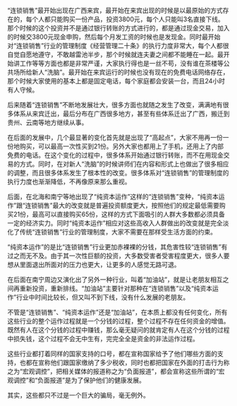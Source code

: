 “连锁销售”最开始出现在广西来宾，最开始在来宾出现的时候是以最原始的方式存在的，每个人都只能购买一份产品，投资3800元，每个人只能叫3名直接下线。那个时候的这个投资并不是通过银行转账的方式进行的，都是通过现金交易，加入的时候交3800元现金申购，然后每个月发工资的时候也是发现金。同时最开始对“连锁销售”行业的管理制度《经营管理二十条》的执行力度非常大，每个人都很自觉自愿地遵守，不敢越雷池半步，那个时候就连夫妻之间都不能睡在一起。最开始讲工作等等方面也都是非常严谨，大家执行得也是一丝不苟，没有谁在茶楼等公共场所给新人“洗脑”。最开始在来宾运行的时候也没有现在的免费电话网络存在，那个时候大家使用的基本上都是固定电话，每个家庭都会安装一台，而且24小时有人守候。

后来随着“连锁销售”不断地发展壮大，很多方面也就随之发生了改变，满满地有很多体系从来宾迁出，最后分布在广西很多地方，甚至有些体系迁出了广西，搬迁到贵州、云南等地方继续从事。

在后面的发展中，几个最显著的变化首先就是出现了“高起点”，大家不用再一份一份地购买，可以最高一次性买到21份。另外大家也都用上了手机，还用上了内部免费的电话。在这个变化的过程中，很多体系开始通过银行转账，而不在用现金交易的方式。同时，在对新人“洗脑”的时候讲师们在内容和形式上也做出了很多相应的调整，而且很多体系发生了根本性的改变。很多体系对“连锁销售”的管理制度的执行力度也渐渐降低，不再像原来那么重视。

后面，在北海和南宁等地出现了“纯资本运作”这样的“连锁销售”变种，“纯资本运作”跟“连锁销售”最大的改变就是普遍投资额度更大，按照他们的规定最低需要购买21份，最高可以直接购买65份，这样的方式下面吸引的人群大多数都必须具备一定的经济实力。同时“纯资本运作”相应对这些高收入人群做出的改变就是完全淡化了传统“连锁销售”行业的管理制度，大家不需要在那样受生活方面的约束。

“纯资本运作”的是比“连锁销售”行业更加赤裸裸的分钱，其危害性较“连锁销售”有过之而无不及。由于其一次性巨额的投资，大多数受害者受害程度更大，很多人要想从里面退出所面对的压力也更大，让更多的人感觉无路可退。

在后面在南宁周边又演化出了另外一种行业，叫着“加油站”，就是让老朋友相互之间再重新投资，重新排线。“加油站”主要针对那种在“连锁销售”以及“纯资本运作”行业中时间比较长，但又叫不到下线，没有什么发展的老朋友。

不管是“连锁销售”、“纯资本运作”还是“加油站”，在本质上都没有任何变化，所有这些行业的整个运作过程就是一个分钱的过程，整个过程不存在任何资金的增值。既然有人在这个分钱的过程中赚钱，那么毫无疑问的就肯定有人在这个分钱的过程中损失钱，这个过程不会无中生有，完完全全是资金的非法运作过程。

这些行业都打着同样的国家支持的口号，都在宣称国家给予了他们哪些方面的支持，也都在宣称他们跟国家缴纳了多少税收，同时也都把国家在外面的打击行为称之为“宏观调控”，把相关媒体的报道称之为“负面报道”，都会宣称这些所谓的“宏观调控”和“负面报道”是为了保护他们的健康发展。

其实，这些都只不过是一个巨大的骗局，毫无例外。
